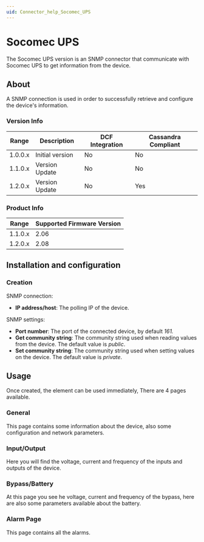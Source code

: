 ```yaml
---
uid: Connector_help_Socomec_UPS
---
```


# Socomec UPS

The Socomec UPS version is an SNMP connector that communicate with Socomec UPS to get information from the device.

## About

A SNMP connection is used in order to successfully retrieve and configure the device's information.

### Version Info

| Range   | Description     | DCF Integration | Cassandra Compliant |
|---------|-----------------|-----------------|---------------------|
| 1.0.0.x | Initial version | No              | No                  |
| 1.1.0.x | Version Update  | No              | No                  |
| 1.2.0.x | Version Update  | No              | Yes                 |

### Product Info

| Range   | Supported Firmware Version |
|---------|----------------------------|
| 1.1.0.x | 2.06                       |
| 1.2.0.x | 2.08                       |

## Installation and configuration

### Creation

SNMP connection:

- **IP address/host**: The polling IP of the device.

SNMP settings:

- **Port number**: The port of the connected device, by default *161.*
- **Get community string**: The community string used when reading values from the device. The default value is *public*.
- **Set community string**: The community string used when setting values on the device. The default value is *private*.

## Usage

Once created, the element can be used immediately, There are 4 pages available.

### General

This page contains some information about the device, also some configuration and network parameters.

### Input/Output

Here you will find the voltage, current and frequency of the inputs and outputs of the device.

### Bypass/Battery

At this page you see he voltage, current and frequency of the bypass, here are also some parameters available about the battery.

### Alarm Page

This page contains all the alarms.
